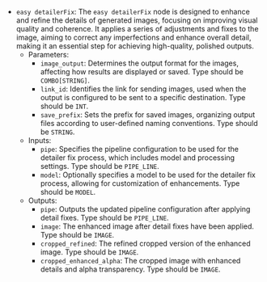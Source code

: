 - `easy detailerFix`: The `easy detailerFix` node is designed to enhance and refine the details of generated images, focusing on improving visual quality and coherence. It applies a series of adjustments and fixes to the image, aiming to correct any imperfections and enhance overall detail, making it an essential step for achieving high-quality, polished outputs.
    - Parameters:
        - `image_output`: Determines the output format for the images, affecting how results are displayed or saved. Type should be `COMBO[STRING]`.
        - `link_id`: Identifies the link for sending images, used when the output is configured to be sent to a specific destination. Type should be `INT`.
        - `save_prefix`: Sets the prefix for saved images, organizing output files according to user-defined naming conventions. Type should be `STRING`.
    - Inputs:
        - `pipe`: Specifies the pipeline configuration to be used for the detailer fix process, which includes model and processing settings. Type should be `PIPE_LINE`.
        - `model`: Optionally specifies a model to be used for the detailer fix process, allowing for customization of enhancements. Type should be `MODEL`.
    - Outputs:
        - `pipe`: Outputs the updated pipeline configuration after applying detail fixes. Type should be `PIPE_LINE`.
        - `image`: The enhanced image after detail fixes have been applied. Type should be `IMAGE`.
        - `cropped_refined`: The refined cropped version of the enhanced image. Type should be `IMAGE`.
        - `cropped_enhanced_alpha`: The cropped image with enhanced details and alpha transparency. Type should be `IMAGE`.
